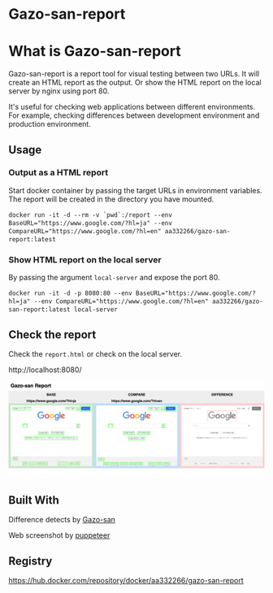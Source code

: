 # Gazo-san-report

# What is Gazo-san-report
Gazo-san-report is a report tool for visual testing between two URLs.
It will create an HTML report as the output. Or show the HTML report on the local server by nginx using port 80.

It's useful for checking web applications between different environments. For example, checking differences between development environment and production environment.
## Usage

### Output as a HTML report
Start docker container by passing the target URLs in environment variables. The report will be created in the directory you have mounted.

```
docker run -it -d --rm -v `pwd`:/report --env BaseURL="https://www.google.com/?hl=ja" --env CompareURL="https://www.google.com/?hl=en" aa332266/gazo-san-report:latest
```

### Show HTML report on the local server
By passing the argument `local-server` and expose the port 80.

```
docker run -it -d -p 8080:80 --env BaseURL="https://www.google.com/?hl=ja" --env CompareURL="https://www.google.com/?hl=en" aa332266/gazo-san-report:latest local-server
```

## Check the report
Check the `report.html` or check on the local server.

http://localhost:8080/

![report_example](docs/assets/report_example.png)

## Built With
Difference detects by [Gazo-san](https://github.com/lifull-dev/Gazo-san)

Web screenshot by [puppeteer](https://github.com/puppeteer/puppeteer)

## Registry
https://hub.docker.com/repository/docker/aa332266/gazo-san-report

